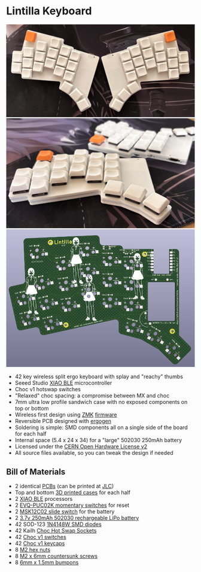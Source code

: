 # Lintilla Keyboard

![Lintilla Keyboard](images/lintilla-keyboard.jpg)
![Lintilla side view](images/lintilla-side-view.jpg)
![Lintilla PCB](images/pcb-lintilla.jpg)

- 42 key wireless split ergo keyboard with splay and "reachy" thumbs
- Seeed Studio [XIAO BLE][xiao] microcontroller
- Choc v1 hotswap switches
- "Relaxed" choc spacing: a compromise between MX and choc
- 7mm ultra low profile sandwich case with no exposed components on top or bottom
- Wireless first design using [ZMK][zmk] [firmware][firmware]
- Reversible PCB designed with [ergogen][ergogen]
- Soldering is simple: SMD components all on a single side of the board for each half
- Internal space (5.4 x 24 x 34) for a "large" 502030 250mAh battery
- Licensed under the [CERN Open Hardware License v2][ohl]
- All source files available, so you can tweak the design if needed

## Bill of Materials

- 2 identical [PCBs][pcb] (can be printed at [JLC][jlc])
- Top and bottom [3D printed cases][case] for each half
- 2 [XIAO BLE][xiao] processors
- 2 [EVQ-PUC02K momentary switches][reset] for reset
- 2 [MSK12C02 slide switch][power] for the battery
- 2 [3.7v 250mAh 502030 rechargeable LiPo battery][battery]
- 42 SOD-123 [1N4148W SMD diodes][diodes]
- 42 Kailh [Choc Hot Swap Sockets][sockets]
- 42 [Choc v1 switches][switches]
- 42 [Choc v1 keycaps][keycaps]
- 8 [M2 hex nuts][hexnuts]
- 8 [M2 x 6mm countersunk screws][screws]
- 8 [6mm x 1.5mm bumpons][bumpons]

[battery]: https://ydlbattery.com/products/3-7v-250mah-502030-lithium-polymer-ion-battery
[bumpons]: https://www.walmart.com/ip/Small-Door-Bumpers-Self-Adhesive-Clear-Rubber-Feet-Tiny-Bumpons-1-4-Diameter-X-1-16-Thick-100-Pack-u2026/2377364014
[case]: cases/
[diodes]: https://splitkb.com/collections/keyboard-parts/products/smd-diodes
[ergogen]: https://ergogen.xyz
[firmware]: https://github.com/ctranstrum/lintilla/tree/zmk
[hexnuts]: https://www.getfpv.com/m2-black-metal-hex-nut-set-of-8.html
[jlc]: https://jlcpcb.com
[keycaps]: https://lowprokb.ca/collections/keycaps/products/mbk-low-profile-pbt-blank-keycaps
[ohl]: LICENSE.txt
[pcb]: pcb/lintilla-gerbers.zip
[power]: https://www.lcsc.com/product-detail/Toggle-Switches_SHOU-HAN-MSK12C02_C431540.html
[reset]: https://www.digikey.com/en/products/detail/panasonic-electronic-components/EVQ-PUC02K/286336
[screws]: https://monsterbolts.com/products/mach-phil-flat-a2-m2?variant=21222571802707
[sockets]: https://lowprokb.ca/collections/parts/products/kalih-choc-hot-swap-sockets
[switches]: https://lowprokb.ca/collections/switches/products/ambients-silent-choc-switches
[xiao]: https://wiki.seeedstudio.com/XIAO_BLE/
[zmk]: https://zmk.dev
